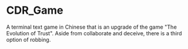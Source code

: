 # CDR_Game
A terminal text game in Chinese that is an upgrade of the game "The Evolution of Trust". Aside from collaborate and deceive, there is a third option of robbing.
